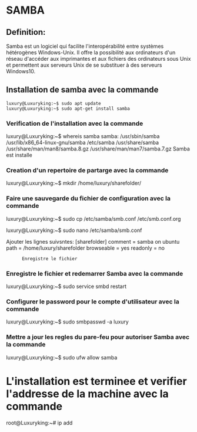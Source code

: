 # SAMBA 

## Definition:

Samba est un logiciel qui facilite l'interopérabilité entre systèmes hétérogènes Windows-Unix. Il offre la possibilité aux ordinateurs d'un réseau d'accéder aux imprimantes et aux fichiers des ordinateurs sous Unix et permettent aux serveurs Unix de se substituer à des serveurs Windows10.

## Installation de samba avec la commande

```
luxury@Luxuryking:~$ sudo apt update
luxury@Luxuryking:~$ sudo apt-get install samba
```

### Verification de l'installation avec la commande

luxury@Luxuryking:~$ whereis samba
samba: /usr/sbin/samba /usr/lib/x86_64-linux-gnu/samba /etc/samba /usr/share/samba /usr/share/man/man8/samba.8.gz /usr/share/man/man7/samba.7.gz
Samba est installe 

### Creation d'un repertoire de partarge avec la commande

luxury@Luxuryking:~$ mkdir /home/luxury/sharefolder/

### Faire une sauvegarde du fichier de configuration avec la commande

luxury@Luxuryking:~$ sudo cp /etc/samba/smb.conf /etc/smb.conf.org

luxury@Luxuryking:~$ sudo nano /etc/samba/smb.conf

Ajouter les lignes suivsntes:
  [sharefolder]
          comment = samba on ubuntu
          path = /home/luxury/sharefolder
          browseable = yes
          readonly = no
          
          Enregistre le fichier
          

### Enregistre le fichier et redemarrer Samba avec la commande

luxury@Luxuryking:~$ sudo service smbd restart

### Configurer le password pour le compte d'utilisateur avec la commande

luxury@Luxuryking:~$ sudo smbpasswd -a luxury

### Mettre a jour les regles du pare-feu pour autoriser Samba avec la commande

luxury@Luxuryking:~$ sudo ufw allow samba

# L'installation est terminee et verifier l'addresse de la machine avec la commande

root@Luxuryking:~# ip add












